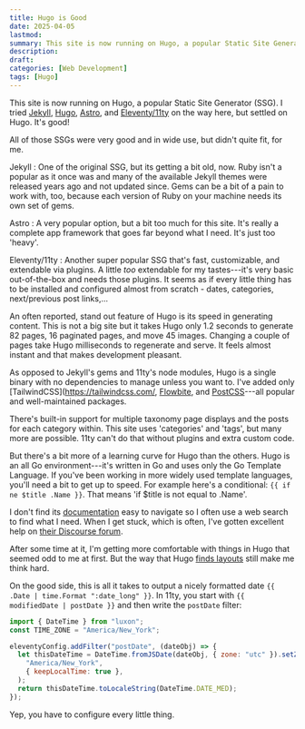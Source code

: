 ```yaml
---
title: Hugo is Good
date: 2025-04-05
lastmod:
summary: This site is now running on Hugo, a popular Static Site Generator (SSG). I tried [Jekyll](https://jekyllrb.com/), [Hugo](https://gohugo.io/), [Astro](https://astro.build/), and [Eleventy/11ty](https://www.11ty.dev/) on the way here, but settled on Hugo. It's good!
description:
draft:
categories: [Web Development]
tags: [Hugo]
---
```


This site is now running on Hugo, a popular Static Site Generator (SSG). I tried [Jekyll](https://jekyllrb.com/), [Hugo](https://gohugo.io/), [Astro](https://astro.build/), and [Eleventy/11ty](https://www.11ty.dev/) on the way here, but settled on Hugo. It's good!

<!--more-->

All of those SSGs were very good and in wide use, but didn't quite fit, for me.

Jekyll
: One of the original SSG, but its getting a bit old, now. Ruby isn't a popular as it once was and many of the available Jekyll themes were released years ago and not updated since. Gems can be a bit of a pain to work with, too, because each version of Ruby on your machine needs its own set of gems.

Astro
: A very popular option, but a bit too much for this site. It's really a complete app framework that goes far beyond what I need. It's just too 'heavy'.

Eleventy/11ty
: Another super popular SSG that's fast, customizable, and extendable via plugins. A little _too_ extendable for my tastes---it's very basic out-of-the-box and needs those plugins. It seems as if every little thing has to be installed and configured almost from scratch - dates, categories, next/previous post links,...

An often reported, stand out feature of Hugo is its speed in generating content. This is not a big site but it takes Hugo only 1.2 seconds to generate 82 pages, 16 paginated pages, and move 45 images. Changing a couple of pages take Hugo milliseconds to regenerate and serve. It feels almost instant and that makes development pleasant.

As opposed to Jekyll's gems and 11ty's node modules, Hugo is a single binary with no dependencies to manage unless you want to. I've added only [TailwindCSS](https://tailwindcss.com/, [Flowbite](https://flowbite.com/), and [PostCSS](https://postcss.org/)---all popular and well-maintained packages.

There's built-in support for multiple taxonomy page displays and the posts for each category within. This site uses 'categories' and 'tags', but many more are possible. 11ty can't do that without plugins and extra custom code.

But there's a bit more of a learning curve for Hugo than the others. Hugo is an all Go environment---it's written in Go and uses only the Go Template Language. If you've been working in more widely used template languages, you'll need a bit to get up to speed. For example here's a conditional: `{{ if ne $title .Name }}`. That means 'if $title is not equal to .Name'.

I don't find its [documentation](https://gohugo.io/documentation/) easy to navigate so I often use a web search to find what I need. When I get stuck, which is often, I've gotten excellent help on [their Discourse forum](https://discourse.gohugo.io/).

After some time at it, I'm getting more comfortable with things in Hugo that seemed odd to me at first. But the way that Hugo [finds layouts](https://gohugo.io/templates/lookup-order/#home-templates) still make me think hard.

On the good side, this is all it takes to output a nicely formatted date `{{ .Date | time.Format ":date_long" }}`. In 11ty, you start with `{{ modifiedDate | postDate }}` and then write the `postDate` filter:

```js
import { DateTime } from "luxon";
const TIME_ZONE = "America/New_York";

eleventyConfig.addFilter("postDate", (dateObj) => {
  let thisDateTime = DateTime.fromJSDate(dateObj, { zone: "utc" }).setZone(
    "America/New_York",
    { keepLocalTime: true },
  );
  return thisDateTime.toLocaleString(DateTime.DATE_MED);
});
```

Yep, you have to configure every little thing.
